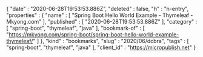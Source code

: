 {
  "date" : "2020-06-28T19:53:53.886Z",
  "deleted" : false,
  "h" : "h-entry",
  "properties" : {
    "name" : [ "Spring Boot Hello World Example - Thymeleaf - Mkyong.com" ],
    "published" : [ "2020-06-28T19:53:53.886Z" ],
    "category" : [ "spring-boot", "thymeleaf", "java" ],
    "bookmark-of" : [ "https://mkyong.com/spring-boot/spring-boot-hello-world-example-thymeleaf/" ]
  },
  "kind" : "bookmarks",
  "slug" : "2020/06/dcbra",
  "tags" : [ "spring-boot", "thymeleaf", "java" ],
  "client_id" : "https://micropublish.net"
}

